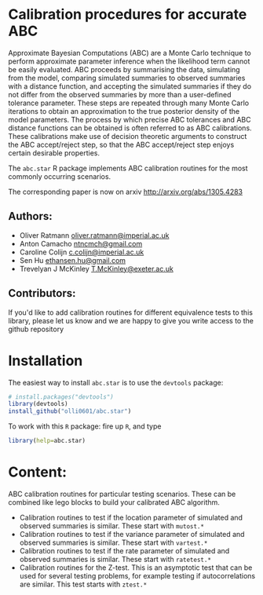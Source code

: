 # Calibration procedures for accurate ABC

Approximate Bayesian Computations (ABC) are a Monte Carlo technique to perform approximate parameter inference when the likelihood term cannot be easily evaluated. 
ABC proceeds by summarising the data, simulating from the model, comparing simulated summaries to observed summaries with a distance function, and accepting the simulated summaries if they do not differ from the observed summaries by more than a user-defined tolerance parameter. These steps are repeated through many Monte Carlo iterations to obtain an approximation to the true posterior density of the model parameters. The process by which precise ABC tolerances and ABC distance functions can be obtained is often referred to as ABC calibrations. These calibrations make use of decision theoretic arguments to construct the ABC accept/reject step, so that the ABC accept/reject step enjoys certain desirable properties. 

The `abc.star` R package implements ABC calibration routines for the most commonly occurring scenarios.

The corresponding paper is now on arxiv http://arxiv.org/abs/1305.4283	

## Authors:

* Oliver Ratmann <oliver.ratmann@imperial.ac.uk>
* Anton Camacho <ntncmch@gmail.com>	
* Caroline Colijn <c.colijn@imperial.ac.uk>
* Sen Hu <ethansen.hu@gmail.com>
* Trevelyan J McKinley <T.McKinley@exeter.ac.uk>

## Contributors:

If you'd like to add calibration routines for different equivalence tests to this library,
please let us know and we are happy to give you write access to the github repository

# Installation

The easiest way to install `abc.star` is to use the `devtools` package:

```r
# install.packages("devtools")
library(devtools)
install_github("olli0601/abc.star")
```

To work with this `R` package:
fire up `R`, and type 

```r
library(help=abc.star)
```


# Content:

ABC calibration routines for particular testing scenarios. These can be combined like lego blocks to build your calibrated ABC algorithm.

* Calibration routines to test if the location parameter of simulated and observed summaries is similar. These start with `mutost.*`
* Calibration routines to test if the variance parameter of simulated and observed summaries is similar. These start with `vartest.*`
* Calibration routines to test if the rate parameter of simulated and observed summaries is similar. These start with `ratetest.*`
* Calibration routines for the Z-test. This is an asymptotic test that can be used for several testing problems, for example testing if autocorrelations are similar. This test starts with `ztest.*`


